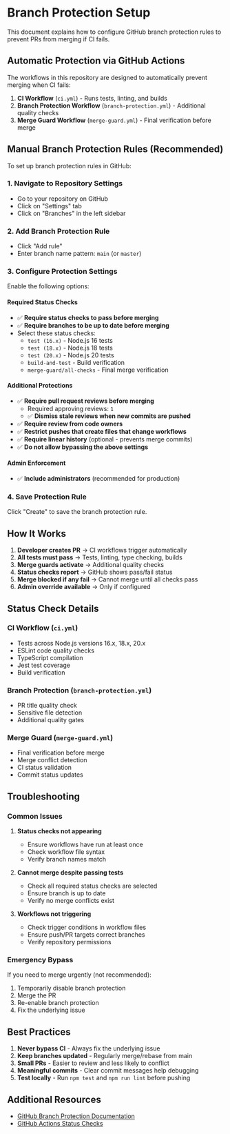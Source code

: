 # Branch Protection Setup

This document explains how to configure GitHub branch protection rules to prevent PRs from merging if CI fails.

## Automatic Protection via GitHub Actions

The workflows in this repository are designed to automatically prevent merging when CI fails:

1. **CI Workflow** (`ci.yml`) - Runs tests, linting, and builds
2. **Branch Protection Workflow** (`branch-protection.yml`) - Additional quality checks
3. **Merge Guard Workflow** (`merge-guard.yml`) - Final verification before merge

## Manual Branch Protection Rules (Recommended)

To set up branch protection rules in GitHub:

### 1. Navigate to Repository Settings
- Go to your repository on GitHub
- Click on "Settings" tab
- Click on "Branches" in the left sidebar

### 2. Add Branch Protection Rule
- Click "Add rule"
- Enter branch name pattern: `main` (or `master`)

### 3. Configure Protection Settings
Enable the following options:

#### Required Status Checks
- ✅ **Require status checks to pass before merging**
- ✅ **Require branches to be up to date before merging**
- Select these status checks:
  - `test (16.x)` - Node.js 16 tests
  - `test (18.x)` - Node.js 18 tests  
  - `test (20.x)` - Node.js 20 tests
  - `build-and-test` - Build verification
  - `merge-guard/all-checks` - Final merge verification

#### Additional Protections
- ✅ **Require pull request reviews before merging**
  - Required approving reviews: `1`
  - ✅ **Dismiss stale reviews when new commits are pushed**
- ✅ **Require review from code owners**
- ✅ **Restrict pushes that create files that change workflows**
- ✅ **Require linear history** (optional - prevents merge commits)
- ✅ **Do not allow bypassing the above settings**

#### Admin Enforcement
- ✅ **Include administrators** (recommended for production)

### 4. Save Protection Rule
Click "Create" to save the branch protection rule.

## How It Works

1. **Developer creates PR** → CI workflows trigger automatically
2. **All tests must pass** → Tests, linting, type checking, builds
3. **Merge guards activate** → Additional quality checks
4. **Status checks report** → GitHub shows pass/fail status
5. **Merge blocked if any fail** → Cannot merge until all checks pass
6. **Admin override available** → Only if configured

## Status Check Details

### CI Workflow (`ci.yml`)
- Tests across Node.js versions 16.x, 18.x, 20.x
- ESLint code quality checks
- TypeScript compilation
- Jest test coverage
- Build verification

### Branch Protection (`branch-protection.yml`)
- PR title quality check
- Sensitive file detection
- Additional quality gates

### Merge Guard (`merge-guard.yml`)
- Final verification before merge
- Merge conflict detection
- CI status validation
- Commit status updates

## Troubleshooting

### Common Issues

1. **Status checks not appearing**
   - Ensure workflows have run at least once
   - Check workflow file syntax
   - Verify branch names match

2. **Cannot merge despite passing tests**
   - Check all required status checks are selected
   - Ensure branch is up to date
   - Verify no merge conflicts exist

3. **Workflows not triggering**
   - Check trigger conditions in workflow files
   - Ensure push/PR targets correct branches
   - Verify repository permissions

### Emergency Bypass

If you need to merge urgently (not recommended):
1. Temporarily disable branch protection
2. Merge the PR
3. Re-enable branch protection
4. Fix the underlying issue

## Best Practices

1. **Never bypass CI** - Always fix the underlying issue
2. **Keep branches updated** - Regularly merge/rebase from main
3. **Small PRs** - Easier to review and less likely to conflict
4. **Meaningful commits** - Clear commit messages help debugging
5. **Test locally** - Run `npm test` and `npm run lint` before pushing

## Additional Resources

- [GitHub Branch Protection Documentation](https://docs.github.com/en/repositories/configuring-branches-and-merges-in-your-repository/defining-the-mergeability-of-pull-requests/about-protected-branches)
- [GitHub Actions Status Checks](https://docs.github.com/en/repositories/configuring-branches-and-merges-in-your-repository/defining-the-mergeability-of-pull-requests/troubleshooting-required-status-checks)
